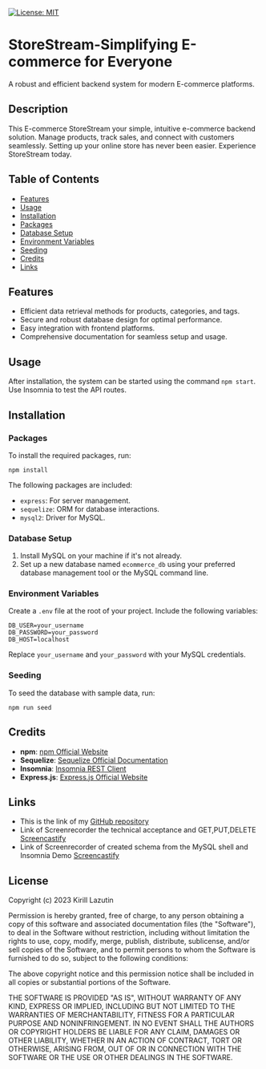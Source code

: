 [![License: MIT](https://img.shields.io/badge/License-MIT-yellow.svg)](https://opensource.org/licenses/MIT)

# StoreStream-Simplifying E-commerce for Everyone

A robust and efficient backend system for modern E-commerce platforms.

## Description

This E-commerce StoreStream your simple, intuitive e-commerce backend solution. Manage products, track sales, and connect with customers seamlessly. Setting up your online store has never been easier. Experience StoreStream today.

## Table of Contents

- [Features](#features)
- [Usage](#usage)
- [Installation](#installation)
- [Packages](#packages)
- [Database Setup](#database-setup)
- [Environment Variables](#environment-variables)
- [Seeding](#seeding)
- [Credits](#credits)
- [Links](#links)

## Features

- Efficient data retrieval methods for products, categories, and tags.
- Secure and robust database design for optimal performance.
- Easy integration with frontend platforms.
- Comprehensive documentation for seamless setup and usage.

## Usage

After installation, the system can be started using the command `npm start`. Use Insomnia to test the API routes.

## Installation

### Packages

To install the required packages, run:

```
npm install
```

The following packages are included:

- `express`: For server management.
- `sequelize`: ORM for database interactions.
- `mysql2`: Driver for MySQL.

### Database Setup

1. Install MySQL on your machine if it's not already.
2. Set up a new database named `ecommerce_db` using your preferred database management tool or the MySQL command line.

### Environment Variables

Create a `.env` file at the root of your project. Include the following variables:

```
DB_USER=your_username
DB_PASSWORD=your_password
DB_HOST=localhost
```

Replace `your_username` and `your_password` with your MySQL credentials.

### Seeding

To seed the database with sample data, run:

```
npm run seed
```

## Credits

- **npm**: [npm Official Website](https://www.npmjs.com/)
- **Sequelize**: [Sequelize Official Documentation](https://sequelize.org/)
- **Insomnia**: [Insomnia REST Client](https://insomnia.rest/)
- **Express.js**: [Express.js Official Website](https://expressjs.com/)

## **Links**

- This is the link of my [GitHub repository](https://github.com/Kirill777-web/StoreStream)
- Link of Screenrecorder the technical acceptance and GET,PUT,DELETE [Screencastify](https://drive.google.com/file/d/1lBj7nmKOkYVypYXVqaGHNWLZG07LSmgo/view)
- Link of Screenrecorder of created schema from the MySQL shell and Insomnia Demo [Screencastify](https://drive.google.com/file/d/1w5uUyGz-ihGNk8tRK2hRZYpEsrL49hCE/view)

## License

Copyright (c) 2023 Kirill Lazutin

Permission is hereby granted, free of charge, to any person obtaining a copy of this software and associated documentation files (the "Software"), to deal in the Software without restriction, including without limitation the rights to use, copy, modify, merge, publish, distribute, sublicense, and/or sell copies of the Software, and to permit persons to whom the Software is furnished to do so, subject to the following conditions:

The above copyright notice and this permission notice shall be included in all copies or substantial portions of the Software.

THE SOFTWARE IS PROVIDED "AS IS", WITHOUT WARRANTY OF ANY KIND, EXPRESS OR IMPLIED, INCLUDING BUT NOT LIMITED TO THE WARRANTIES OF MERCHANTABILITY, FITNESS FOR A PARTICULAR PURPOSE AND NONINFRINGEMENT. IN NO EVENT SHALL THE AUTHORS OR COPYRIGHT HOLDERS BE LIABLE FOR ANY CLAIM, DAMAGES OR OTHER LIABILITY, WHETHER IN AN ACTION OF CONTRACT, TORT OR OTHERWISE, ARISING FROM, OUT OF OR IN CONNECTION WITH THE SOFTWARE OR THE USE OR OTHER DEALINGS IN THE SOFTWARE.
